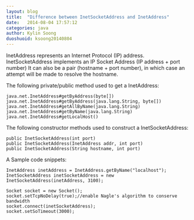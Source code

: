 ```yaml
---
layout: blog
title:  "Difference between InetSocketAddress and InetAddress"
date:   2014-08-04 17:57:12
categories: java
author: Kylin Soong
duoshuoid: ksoong20140804
---
```



InetAddress represents an Internet Protocol (IP) address. InetSocketAddress implements an IP Socket Address (IP address + port number) It can also be a pair (hostname + port number), in which case an attempt will be made to resolve the hostname.

The following private/public method used to get a InetAddress:

~~~
java.net.InetAddress#getByAddress(byte[])
java.net.InetAddress#getByAddress(java.lang.String, byte[])
java.net.InetAddress#getAllByName(java.lang.String)
java.net.InetAddress#getByName(java.lang.String)
java.net.InetAddress#getLocalHost()
~~~

The following constructor methods used to construct a InetSocketAddress:

~~~
public InetSocketAddress(int port)
public InetSocketAddress(InetAddress addr, int port)
public InetSocketAddress(String hostname, int port)
~~~

A Sample code snippets:

~~~
InetAddress inetAddress = InetAddress.getByName("localhost");
InetSocketAddress inetSocketAddress = new InetSocketAddress(inetAddress, 3100);

Socket socket = new Socket();
socket.setTcpNoDelay(true);//enable Nagle's algorithm to conserve bandwidth
socket.connect(inetSocketAddress);
socket.setSoTimeout(3000);
~~~
